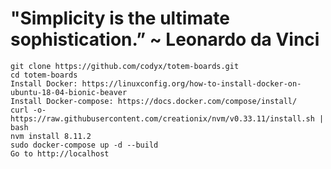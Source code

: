 # "Simplicity is the ultimate sophistication.” ~ Leonardo da Vinci

```
git clone https://github.com/codyx/totem-boards.git
cd totem-boards
Install Docker: https://linuxconfig.org/how-to-install-docker-on-ubuntu-18-04-bionic-beaver
Install Docker-compose: https://docs.docker.com/compose/install/
curl -o- https://raw.githubusercontent.com/creationix/nvm/v0.33.11/install.sh | bash
nvm install 8.11.2
sudo docker-compose up -d --build
Go to http://localhost
```
